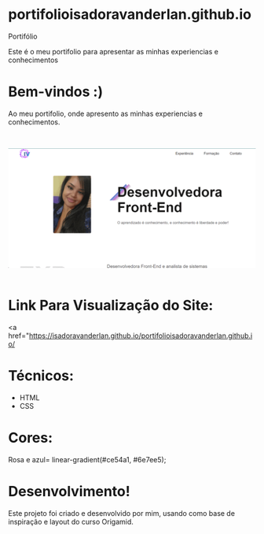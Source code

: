 # portifolioisadoravanderlan.github.io
Portifólio

Este é o meu portifolio para apresentar as minhas experiencias e conhecimentos

# Bem-vindos :)

Ao meu portifolio, onde apresento as minhas experiencias e conhecimentos.

<br/>

![Presentation](https://github.com/IsadoraVanderlan/portifolioisadoravanderlan.github.io/blob/main/ezgif.com-gif-maker.gif)
<br/><br/>

# Link Para Visualização do Site:

<a href="https://isadoravanderlan.github.io/portifolioisadoravanderlan.github.io/
</a>
<br/>

# Técnicos:

- HTML
- CSS


# Cores: 
Rosa e azul= linear-gradient(#ce54a1, #6e7ee5);


# Desenvolvimento!
Este projeto foi criado e desenvolvido por mim, usando como base de inspiração e layout do curso Origamid.
